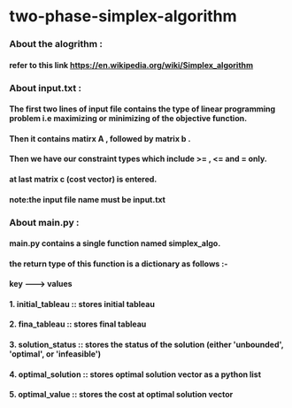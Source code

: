 # two-phase-simplex-algorithm

### About the alogrithm :
#### refer to this link https://en.wikipedia.org/wiki/Simplex_algorithm

### About input.txt :
#### The first two lines of input file contains the type of linear programming problem i.e maximizing or minimizing of the objective function.

#### Then it contains matirx A , followed by matrix b .

#### Then we have our constraint types which include >= , <= and = only.

#### at last matrix c (cost vector) is entered.


#### note:the input file name must be input.txt 

### About main.py :

#### main.py contains a single function named simplex_algo.

#### the return type of this function is a dictionary as follows :-

####        key           --->         values
#### 1. initial_tableau  ::           stores initial tableau
#### 2. fina_tableau  ::                stores final tableau
#### 3. solution_status  ::             stores the status of the solution (either 'unbounded', 'optimal', or 'infeasible')
#### 4. optimal_solution  ::            stores optimal solution vector as a python list
#### 5. optimal_value  ::               stores the cost at optimal solution vector





 



 


